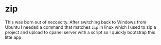 # zip
This was born out of neccecity.
After switching back to Windows from Ubuntu I needed a command that matches `zip` in linux which I used to zip a project and upload to cpanel server with a script so I quickly bootstrap this litte app
